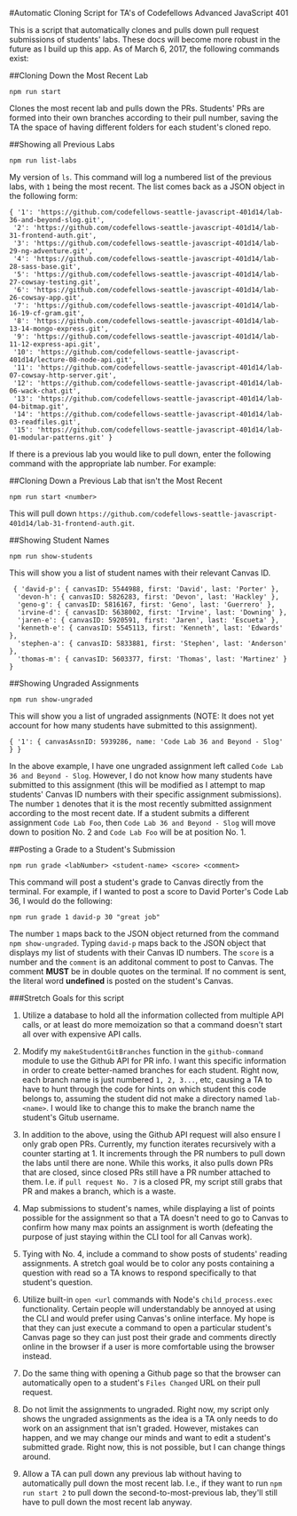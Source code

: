 #Automatic Cloning Script for TA's of Codefellows Advanced JavaScript 401

This is a script that automatically clones and pulls down pull request submissions of students' labs. These docs will become more robust in the future as I build up this app. As of March 6, 2017, the following commands exist:


##Cloning Down the Most Recent Lab
```
npm run start
```

Clones the most recent lab and pulls down the PRs. Students' PRs are formed into their own branches according to their pull number, saving the TA the space of having different folders for each student's cloned repo.


##Showing all Previous Labs
```
npm run list-labs
```

My version of ``ls``. This command will log a numbered list of the previous labs, with ``1`` being the most recent. The list comes back as a JSON object in the following form:

```
{ '1': 'https://github.com/codefellows-seattle-javascript-401d14/lab-36-and-beyond-slog.git',
 '2': 'https://github.com/codefellows-seattle-javascript-401d14/lab-31-frontend-auth.git',
 '3': 'https://github.com/codefellows-seattle-javascript-401d14/lab-29-ng-adventure.git',
 '4': 'https://github.com/codefellows-seattle-javascript-401d14/lab-28-sass-base.git',
 '5': 'https://github.com/codefellows-seattle-javascript-401d14/lab-27-cowsay-testing.git',
 '6': 'https://github.com/codefellows-seattle-javascript-401d14/lab-26-cowsay-app.git',
 '7': 'https://github.com/codefellows-seattle-javascript-401d14/lab-16-19-cf-gram.git',
 '8': 'https://github.com/codefellows-seattle-javascript-401d14/lab-13-14-mongo-express.git',
 '9': 'https://github.com/codefellows-seattle-javascript-401d14/lab-11-12-express-api.git',
 '10': 'https://github.com/codefellows-seattle-javascript-401d14/lecture-08-node-api.git',
 '11': 'https://github.com/codefellows-seattle-javascript-401d14/lab-07-cowsay-http-server.git',
 '12': 'https://github.com/codefellows-seattle-javascript-401d14/lab-06-wack-chat.git',
 '13': 'https://github.com/codefellows-seattle-javascript-401d14/lab-04-bitmap.git',
 '14': 'https://github.com/codefellows-seattle-javascript-401d14/lab-03-readfiles.git',
 '15': 'https://github.com/codefellows-seattle-javascript-401d14/lab-01-modular-patterns.git' }
 ```

 If there is a previous lab you would like to pull down, enter the following command with the appropriate lab number. For example:


##Cloning Down a Previous Lab that isn't the Most Recent
 ```
 npm run start <number>
 ```

This will pull down ``https://github.com/codefellows-seattle-javascript-401d14/lab-31-frontend-auth.git``.


##Showing Student Names
```
npm run show-students
```
This will show you a list of student names with their relevant Canvas ID.

```
 { 'david-p': { canvasID: 5544988, first: 'David', last: 'Porter' },
  'devon-h': { canvasID: 5826283, first: 'Devon', last: 'Hackley' },
  'geno-g': { canvasID: 5816167, first: 'Geno', last: 'Guerrero' },
  'irvine-d': { canvasID: 5638002, first: 'Irvine', last: 'Downing' },
  'jaren-e': { canvasID: 5920591, first: 'Jaren', last: 'Escueta' },
  'kenneth-e': { canvasID: 5545113, first: 'Kenneth', last: 'Edwards' },
  'stephen-a': { canvasID: 5833881, first: 'Stephen', last: 'Anderson' },
  'thomas-m': { canvasID: 5603377, first: 'Thomas', last: 'Martinez' } }
```

##Showing Ungraded Assignments
```
npm run show-ungraded
```
This will show you a list of ungraded assignments (NOTE: It does not yet account for how many students have submitted to this assignment). 

```
{ '1': { canvasAssnID: 5939286, name: 'Code Lab 36 and Beyond - Slog' } }
```
In the above example, I have one ungraded assignment left called ``Code Lab 36 and Beyond - Slog``. However, I do not know how many students have submitted to this assignment (this will be modified as I attempt to map students' Canvas ID numbers with their specific assignment submissions). The number ``1`` denotes that it is the most recently submitted assignment according to the most recent date. If a student submits a different assignment ``Code Lab Foo``, then ``Code Lab 36 and Beyond - Slog`` will move down to position No. 2 and ``Code Lab Foo`` will be at position No. 1. 


##Posting a Grade to a Student's Submission
```
npm run grade <labNumber> <student-name> <score> <comment>
```

This command will post a student's grade to Canvas directly from the terminal. For example, if I wanted to post a score to David Porter's Code Lab 36, I would do the following:

```
npm run grade 1 david-p 30 "great job"
```

The number ``1`` maps back to the JSON object returned from the command ``npm show-ungraded``. Typing ``david-p`` maps back to the JSON object that displays my list of students with their Canvas ID numbers. The ``score`` is a number and the ``comment`` is an additonal comment to post to Canvas. The comment **MUST** be in double quotes on the terminal. If no comment is sent, the literal word **undefined** is posted on the student's Canvas. 


###Stretch Goals for this script

1. Utilize a database to hold all the information collected from multiple API calls, or at least do more memoization so that a command doesn't start all over with expensive API calls. 

2. Modify  my ``makeStudentGitBranches`` function in the ``github-command`` module to use the Github API for PR info. I want this specific information in order to create better-named branches for each student. Right now, each branch name is just numbered `1, 2, 3...`, etc, causing a TA to have to hunt through the code for hints on which student this code belongs to, assuming the student did not make a directory named ``lab-<name>``. I would like to change this to make the branch name the student's Gitub username.

3. In addition to the above, using the Github API request will also ensure I only grab open PRs. Currently, my function iterates recursively with a counter starting at 1. It increments through the PR numbers to pull down the labs until there are none. While this works, it also pulls down PRs that are closed, since closed PRs still have a PR number attached to them. I.e. if ``pull request No. 7`` is a closed PR, my script still grabs that PR and makes a branch, which is a waste.

4. Map submissions to student's names, while displaying a list of points possible for the assignment so that a TA doesn't need to go to Canvas to confirm how many max points an assignment is worth (defeating the purpose of just staying within the CLI tool for all Canvas work).

5. Tying with No. 4, include a command to show posts of students' reading assignments. A stretch goal would be to color any posts containing a question with read so a TA knows to respond specifically to that student's question. 

6. Utilize built-in ``open <url`` commands with Node's ``child_process.exec`` functionality. Certain people will understandably be annoyed at using the CLI and would prefer using Canvas's online interface. My hope is that they can just execute a command to open a particular student's Canvas page so they can just post their grade and comments directly online in the browser if a user is more comfortable using the browser instead.

7. Do the same thing with opening a Github page so that the browser can automatically open to a student's ``Files Changed`` URL on their pull request. 

8. Do not limit the assignments to ungraded. Right now, my script only shows the ungraded assignments as the idea is a TA only needs to do work on an assignment that isn't graded. However, mistakes can happen, and we may change our minds and want to edit a student's submitted grade. Right now, this is not possible, but I can change things around. 

9. Allow a TA can pull down any previous lab without having to automatically pull down the most recent lab. I.e., if they want to run ``npm run start 2`` to pull down the second-to-most-previous lab, they'll still have to pull down the most recent lab anyway. 
